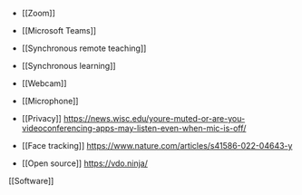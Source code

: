 - [[Zoom]]
- [[Microsoft Teams]]
- [[Synchronous remote teaching]]
- [[Synchronous learning]]
- [[Webcam]]
- [[Microphone]]

- [[Privacy]] https://news.wisc.edu/youre-muted-or-are-you-videoconferencing-apps-may-listen-even-when-mic-is-off/

- [[Face tracking]] https://www.nature.com/articles/s41586-022-04643-y

- [[Open source]] https://vdo.ninja/

[[Software]]
